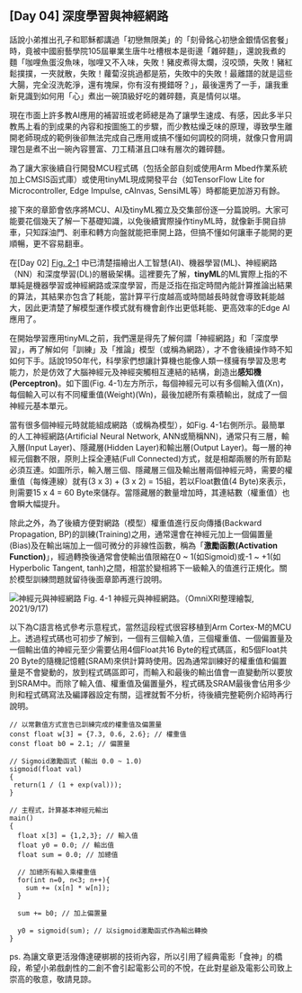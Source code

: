 ## [Day 04] 深度學習與神經網路

話說小弟推出孔子和耶穌都講過「初戀無限美」的「刻骨銘心初戀金銀情侶套餐」時，竟被中國廚藝學院105屆畢業生唐牛吐槽根本是街邊「雜碎麵」，還說我煮的麵「咖哩魚蛋沒魚味，咖哩又不入味，失敗！豬皮煮得太爛，沒咬頭，失敗！豬紅鬆撲撲，一夾就散，失敗！蘿蔔沒挑過都是筋，失敗中的失敗！最離譜的就是這些大腸，完全沒洗乾淨，還有塊屎，你有沒有攪錯呀？」，最後還秀了一手，讓我重新見識到如何用「心」煮出一碗頂級好吃的雜碎麵，真是情何以堪。

現在市面上許多教AI應用的補習班或老師總是為了讓學生速成、有感，因此多半只教馬上看的到成果的內容和按圖施工的步驟，而少教枯燥乏味的原理，導致學生離開老師現成的範例後卻無法完成自己應用或搞不懂如何調校的冏境，就像只會用調理包是煮不出一碗內容豐富、刀工精湛且口味有層次的雜碎麵。

為了讓大家後續自行開發MCU程式碼（包括全部自刻或使用Arm Mbed作業系統加上CMSIS函式庫）或使用tinyML現成開發平台（如TensorFlow Lite for Microcontroller, Edge Impulse, cAInvas, SensiML等）時都能更加游刃有餘。

接下來的章節會依序將MCU、AI及tinyML獨立及交集部份逐一分篇說明。大家可能要花個幾天了解一下基礎知識，以免後續實際操作tinyML時，就像新手開自排車，只知踩油門、剎車和轉方向盤就能把車開上路，但搞不懂如何讓車子能開的更順暢，更不容易翻車。

在[Day 02] [Fig. 2-1](https://ithelp.ithome.com.tw/articles/10264226) 中已清楚描繪出人工智慧(AI)、機器學習(ML)、神經網路（NN）和深度學習(DL)的層級架構。這裡要先了解，**tinyML**的ML實際上指的不單純是機器學習或神經網路或深度學習，而是泛指在指定時間內能計算推論出結果的算法，其結果亦包含了耗能，當計算平行度越高或時間越長時就會導致耗能越大，因此更清楚了解模型運作模式就有機會創作出更低耗能、更高效率的Edge AI應用了。

在開始學習應用tinyML之前，我們還是得先了解何謂「神經網路」和「深度學習」，再了解如何「訓練」及「推論」模型（或稱為網路），才不會後續操作時不知如何下手。話說1950年代，科學家們想讓計算機也能像人類一樣擁有學習及思考能力，於是仿效了大腦神經元及神經突觸相互連結的結構，創造出**感知機(Perceptron)**。如下圖(Fig. 4-1)左方所示，每個神經元可以有多個輸入值(Xn)，每個輸入可以有不同權重值(Weight)(Wn)，最後加總所有乘積輸出，就成了一個神經元基本單元。

當有很多個神經元時就能組成網路（或稱為模型），如Fig. 4-1右側所示。最簡單的人工神經網路(Artificial Neural Network, ANN或簡稱NN)，通常只有三層，輸入層(Input Layer)、隱藏層(Hidden Layer)和輸出層(Output Layer)。每一層的神經元個數不限，原則上採全連結(Full Connected)方式，就是相鄰兩層的所有節點必須互連。如圖所示，輸入層三個、隱藏層三個及輸出層兩個神經元時，需要的權重值（每條連線）就有(3 x 3) + (3 x 2) = 15組，若以Float數值(4 Byte)來表示，則需要15 x 4 = 60 Byte來儲存。當隱藏層的數量增加時，其連結數（權重值）也會瞬大幅提升。

除此之外，為了後續方便對網路（模型）權重值進行反向傳播(Backward Propagation, BP)的訓練(Training)之用，通常還會在神經元加上一個偏置量(Bias)及在輸出端加上一個可微分的非線性函數，稱為「**激勵函數(Activation Function)**」，經過轉換後通常會使輸出值限縮在0 ~ 1(如Sigmoid)或-1 ~ +1(如Hyperbolic Tangent, tanh)之間，相當於變相將下一級輸入的值進行正規化。關於模型訓練問題就留待後面章節再進行說明。

![神經元與神經網路](https://1.bp.blogspot.com/-HmH1oHnMzFo/YUSjKhQPdYI/AAAAAAAAEuc/KA_c_dQ94IwjhmeKvIeZcsvoDT9ivqe5QCLcBGAsYHQ/s1663/iThome_Day_04_Fig_01.jpg)
Fig. 4-1 神經元與神經網路。（OmniXRI整理繪製, 2021/9/17)

以下為C語言格式參考示意程式，當然這段程式很容移植到Arm Cortex-M的MCU上。透過程式碼也可初步了解到，一個有三個輸入值，三個權重值、一個偏置量及一個輸出值的神經元至少需要佔用4個Float共16 Byte的程式碼區，和5個Float共20 Byte的隨機記憶體(SRAM)來供計算時使用。因為通常訓練好的權重值和偏置量是不會變動的，放到程式碼區即可，而輸入和最後的輸出值會一直變動所以要放到SRAM中。而除了輸入值、權重值及偏置量外，程式碼及SRAM最後會佔用多少則和程式碼寫法及編譯器設定有關，這裡就暫不分析，待後續完整範例介紹時再行說明。

```
// 以常數值方式宣告已訓練完成的權重值及偏置量
const float w[3] = {7.3, 0.6, 2.6}; // 權重值
const float b0 = 2.1; // 偏置量
  
// Sigmoid激勵函式 (輸出 0.0 ~ 1.0)
sigmoid(float val)
{
 return(1 / (1 + exp(val)));
}

// 主程式，計算基本神經元輸出
main() 
{  
  float x[3] = {1,2,3}; // 輸入值
  float y0 = 0.0; // 輸出值
  float sum = 0.0; // 加總值

  // 加總所有輸入乘權重值
  for(int n=0, n<3; n++){
    sum += (x[n] * w[n]);
  }
  
  sum += b0; // 加上偏置量
  
  y0 = sigmoid(sum); // 以sigmoid激勵函式作為輸出轉換
}
```

ps. 為讓文章更活潑傳達硬梆梆的技術內容，所以引用了經典電影「食神」的橋段，希望小弟戲劇性的二創不會引起電影公司的不悅，在此對星爺及電影公司致上崇高的敬意，敬請見諒。
